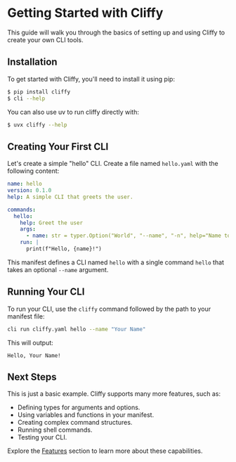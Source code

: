 # Getting Started with Cliffy

This guide will walk you through the basics of setting up and using Cliffy to create your own CLI tools.

## Installation

To get started with Cliffy, you'll need to install it using pip:

```bash
$ pip install cliffy
$ cli --help
```

You can also use uv to run cliffy directly with:
```bash
$ uvx cliffy --help
```

## Creating Your First CLI

Let's create a simple "hello" CLI. Create a file named `hello.yaml` with the following content:

```yaml
name: hello
version: 0.1.0
help: A simple CLI that greets the user.

commands:
  hello:
    help: Greet the user
    args:
      - name: str = typer.Option("World", "--name", "-n", help="Name to greet")
    run: |
      print(f"Hello, {name}!")
```

This manifest defines a CLI named `hello` with a single command `hello` that takes an optional `--name` argument.

## Running Your CLI

To run your CLI, use the `cliffy` command followed by the path to your manifest file:

```bash
cli run cliffy.yaml hello --name "Your Name"
```

This will output:

```
Hello, Your Name!
```

## Next Steps

This is just a basic example. Cliffy supports many more features, such as:

-   Defining types for arguments and options.
-   Using variables and functions in your manifest.
-   Creating complex command structures.
-   Running shell commands.
-   Testing your CLI.

Explore the [Features](features.md) section to learn more about these capabilities.
